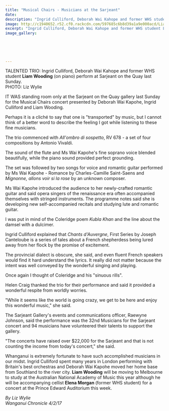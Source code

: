 ```yaml
---
title: "Musical Chairs - Musicians at the Sarjeant"
date: 
description: "Ingrid Culliford, Deborah Wai Kahope and former WHS student Liam Wooding (on piano) perform at Sarjeant on the Quay last Sunday..."
image: http://c1940652.r52.cf0.rackcdn.com/597685c6b8d39a1a9e000acd/Liam-Wooding-web-4-Feb-2017.jpg
excerpt: "Ingrid Culliford, Deborah Wai Kahope and former WHS student Liam Wooding perform at Sarjeant on the Quay last Sunday."
image_gallery:
    
    
    
    
    
---
```


<p>TALENTED TRIO: Ingrid Culliford, Deborah Wai Kahope and former WHS student <strong>Liam Wooding</strong> (on piano) perform at Sarjeant on the Quay last Sunday.<br />PHOTO: Liz Wylie</p>
<p>IT WAS standing room only at the Sarjeant on the Quay gallery last Sunday for the Musical Chairs concert presented by Deborah Wai Kapohe, Ingrid Culliford and Liam Wooding.</p>
<p>Perhaps it is a clich&eacute; to say that one is "transported" by music, but I cannot think of a better word to describe the feeling I got while listening to these fine musicians.</p>
<p>The trio commenced with <em>All'ombro di sospetto</em>, RV 678 - a set of four compositions by Antonio Vivaldi.</p>
<p>The sound of the flute and Ms Wai Kapohe's fine soprano voice blended beautifully, while the piano sound provided perfect grounding.</p>
<p>The set was followed by two songs for voice and romantic guitar performed by Ms Wai Kapohe - Romance by Charles-Camille Saint-Saens and <em>Mignonne, allons voir si la rose</em> by an unknown composer.</p>
<p>Ms Wai Kapohe introduced the audience to her newly-crafted romantic guitar and said opera singers of the renaissance era often accompanied themselves with stringed instruments. The programme notes said she is developing new self-accompanied recitals and studying lute and romantic guitar.</p>
<p>I was put in mind of the Coleridge poem <em>Kubla Khan</em> and the line about the damsel with a dulcimer.</p>
<p>Ingrid Culliford explained that <em>Chants d'Auvergne</em>, First Series by Joseph Canteloube is a series of tales about a French shepherdess being lured away from her flock by the promise of excitement.</p>
<p>The provincial dialect is obscure, she said, and even fluent French speakers would find it hard understand the lyrics. It really did not matter because the intent was well conveyed by the wonderful singing and playing.</p>
<p>Once again I thought of Coleridge and his "sinuous rills".</p>
<p>Helen Craig thanked the trio for their performance and said it provided a wonderful respite from worldly worries.</p>
<p>"While it seems like the world is going crazy, we get to be here and enjoy this wonderful music," she said.</p>
<p>The Sarjeant Gallery's events and communications officer, Raewyne Johnson, said the performance was the 32nd Musicians for the Sarjeant concert and 94 musicians have volunteered their talents to support the gallery.</p>
<p>"The concerts have raised over $22,000 for the Sarjeant and that is not counting the income from today's concert," she said.</p>
<p>Whanganui is extremely fortunate to have such accomplished musicians in our midst. Ingrid Culliford spent many years in London performing with Britain's best orchestras and Deborah Wai Kapohe moved her home base from Southland to the river city. <strong>Liam Wooding</strong> will be moving to Melbourne to study at the Australian National Academy of Music this year although he will be accompanying cellist <strong>Elena Morgan </strong>(former WHS student)&nbsp;for a concert at the Prince Edward Auditorium this week.</p>
<p><em>By Liz Wylie</em><br /><em>Wanganui Chronicle 4/2/17&nbsp;</em></p>

